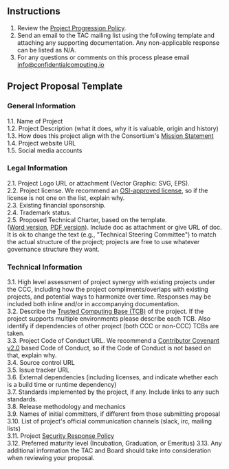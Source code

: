 ## Instructions
1.  Review the [Project Progression Policy](project-progression-policy.md). 
2.  Send an email to the TAC mailing list using the following template and attaching any supporting documentation. Any non-applicable response can be listed as N/A.
3.  For any questions or comments on this process please email info@confidentialcomputing.io

## Project Proposal Template

### General Information
1.1. Name of Project  
1.2. Project Description (what it does, why it is valuable, origin and history)  
1.3. How does this project align with the Consortium's [Mission Statement](README.md)  
1.4. Project website URL  
1.5. Social media accounts  

### Legal Information
2.1. Project Logo URL or attachment (Vector Graphic: SVG, EPS).  
2.2. Project license.  We recommend an [OSI-approved license](https://opensource.org/licenses), so if the license is not one on the list, explain why.  
2.3. Existing financial sponsorship.  
2.4. Trademark status.  
2.5. Proposed Technical Charter, based on the template.  
([Word version](https://lists.confidentialcomputing.io/g/main/files/TAC/Project%20Submissions/Technical%20Charter%20%28custom+data%29%20--%20LF%20Projects,%20LLC%204-10-2019%20FINAL%20%2811%29.docx),
[PDF version](https://lists.confidentialcomputing.io/g/main/files/Governing%20Board/Docs/LF_Projects_Technical_Charter.pdf)).
Include doc as attachment or give URL of doc.  It is ok to change the
text (e.g., "Technical Steering Committee") to match the actual structure of
the project; projects are free to use whatever governance structure they want.

### Technical Information
3.1. High level assessment of project synergy with existing projects under the CCC, including how the project compliments/overlaps with existing projects, and potential ways to harmonize over time. Responses may be included both inline and/or in accompanying documentation.  
3.2. Describe the [Trusted Computing Base (TCB)](https://en.wikipedia.org/wiki/Trusted_computing_base) of the project. If the project supports multiple environments please describe each TCB. Also identify if dependencies of other project (both CCC or non-CCC) TCBs are taken.    
3.3. Project Code of Conduct URL.  We recommend a [Contributor Covenant v2.0](https://www.contributor-covenant.org/version/2/0/code_of_conduct/) based Code of Conduct, so if the Code of Conduct is not based on that, explain why.  
3.4. Source control URL  
3.5. Issue tracker URL  
3.6. External dependencies (including licenses, and indicate whether each is a build time or runtime dependency)  
3.7. Standards implemented by the project, if any. Include links to any such standards.  
3.8. Release methodology and mechanics  
3.9. Names of initial committers, if different from those submitting proposal  
3.10. List of project's official communication channels (slack, irc, mailing lists)  
3.11. Project [Security Response Policy](security-response-policies.md)  
3.12. Preferred maturity level (Incubation, Graduation, or Emeritus)
3.13. Any additional information the TAC and Board should take into consideration when reviewing your proposal.  
